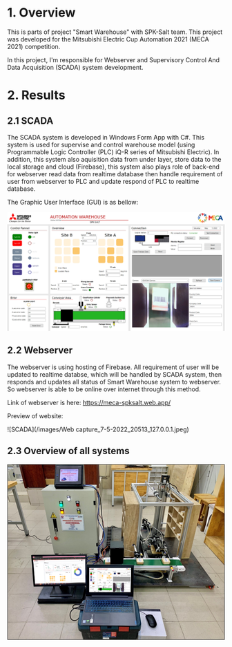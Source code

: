 # 1. Overview

This is parts of project "Smart Warehouse" with SPK-Salt team. This project was developed for the Mitsubishi Electric Cup Automation 2021 (MECA 2021) competition.

In this project, I'm responsible for Webserver and Supervisory Control And Data Acquisition (SCADA) system development.

# 2. Results
## 2.1 SCADA

The SCADA system is developed in Windows Form App with C#. This system is used for supervise and control warehouse model (using Programmable Logic Controller (PLC) iQ-R series of Mitsubishi Electric). In addition, this system also aquisition data from under layer, store data to the local storage and cloud (Firebase), this system also plays role of back-end for webserver read data from realtime database then handle requirement of user from webserver to PLC and update respond of PLC to realtime database.

The Graphic User Interface (GUI) is as bellow:

![SCADA](/images/SCADA.PNG)

## 2.2 Webserver

The webserver is using hosting of Firebase. All requirement of user will be updated to realtime databse, which will be handled by SCADA system, then responds and updates all status of Smart Warehouse system to webserver. So webserver is able to be online over internet through this method.

Link of webserver is here: https://meca-spksalt.web.app/

Preview of website:

![SCADA](/images/Web capture_7-5-2022_20513_127.0.0.1.jpeg)

## 2.3 Overview of all systems

![SCADA](/images/Model.png)
